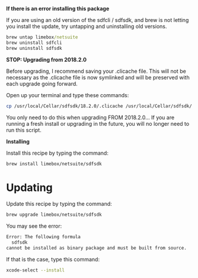 **If there is an error installing this package**

If you are using an old version of the sdfcli / sdfsdk, and brew is not letting you install the update, try untapping and uninstalling old versions.

```cmd
brew untap limebox/netsuite
brew uninstall sdfcli
brew uninstall sdfsdk
```

**STOP: Upgrading from 2018.2.0**

Before upgrading, I recommend saving your .clicache file. This will not be necessary as the .clicache file is now symlinked and will be preserved with each upgrade going forward.

Open up your terminal and type these commands:
```bash
cp /usr/local/Cellar/sdfsdk/18.2.0/.clicache /usr/local/Cellar/sdfsdk/
```

You only need to do this when upgrading FROM 2018.2.0... If you are running a fresh install or upgrading in the future, you will no longer need to run this script.

**Installing**

Install this recipe by typing the command:
```bash
brew install limebox/netsuite/sdfsdk
```

# Updating
Update this recipe by typing the command:
```bash
brew upgrade limebox/netsuite/sdfsdk
```

You may see the error:
```bash
Error: The following formula
  sdfsdk
cannot be installed as binary package and must be built from source.
```

If that is the case, type this command:
```bash
xcode-select --install
```